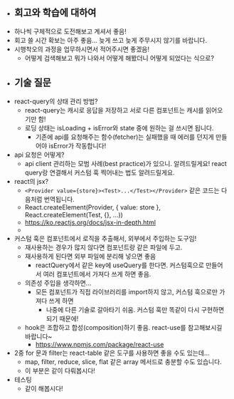 - ## 회고와 학습에 대하여
- 하나씩 구체적으로 도전해보고 계셔서 좋음!
- 회고 쓸 시간 확보는 아주 좋음... 늦게 쓰고 늦게 주무시지 않기를 바랍니다.
- 시행착오의 과정을 업무하시면서 적어주시면 좋겠음!
	- 어떻게 검색해보고 뭐가 나와서 어떻게 해봤더니 어떻게 되었다는 식으로?
- ## 기술 질문
- react-query의 상태 관리 방법?
	- react-query는 캐시로 응답을 저장하고 서로 다른 컴포넌트는 캐시를 읽어오기만 함!
	- 로딩 상태는 isLoading + isError와 state 중에 원하는 걸 쓰시면 됩니다.
		- 기존에 api를 요청해주는 함수(fetcher)는 실패했을 때 에러를 던지게 만들어야 isError가 작동합니다!
- api 요청은 어떻게?
	- api client 관리하는 모범 사례(best practice)가 있으니. 알려드릴게요! react query랑 연결해서 커스텀 훅 찍어내는 법도 알려드릴게요.
- react의 jsx?
	- `<Provider value={store}><Test>...</Test></Provider>` 같은 코드는 다음처럼 번역됩니다.
	- React.createElement(Provider, { value: store }, React.createElement(Test, {}, ...))
	- https://ko.reactjs.org/docs/jsx-in-depth.html
	-
- 커스텀 훅은 컴포넌트에서 로직을 추출해서, 외부에서 주입하는 도구임!
	- 재사용하는 경우가 많지 않다면 컴포넌트랑 같은 파일에 두고.
	- 재사용하게 된다면 외부 파일에 분리해 넣으면 좋음
		- reactQuery에서 같은 key에 useQuery를 한다면. 커스텀훅으로 만들어서 여러 컴포넌트에서 가져다 쓰게 하면 좋음.
	- 의존성 주입을 생각하면...
		- 모든 컴포넌트가 직접 라이브러리를 import하지 않고, 커스텀 훅으로만 가져다 쓰게 하면
			- 나중에 다른 기술로 갈아타기 쉬움. 커스텀 훅만 똑같이 다시 구현하면 되기 때문에!
	- hook은 조합하고 합성(composition)하기 좋음. react-use를 참고해보시길 바랍니다~
		- https://www.npmjs.com/package/react-use
- 2중 for 문과 filter는 react-table 같은 도구를 사용하면 좋을 수도 있는데...
	- map, filter, reduce, slice, flat 같은 array 메서드로 충분할 수도 있습니다.
	- 이 부분은 같이 다뤄봅시다!
- 테스팅
	- 같이 해봅시다!